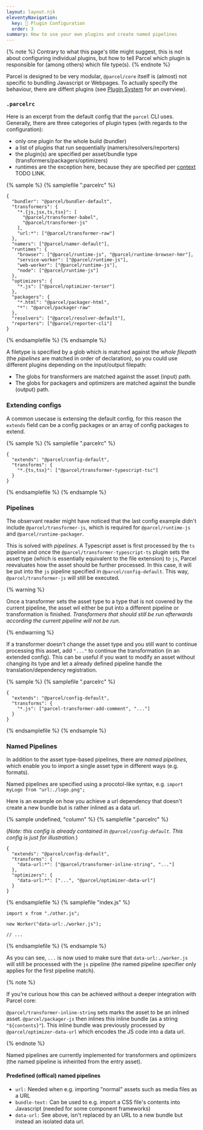 ```yaml
---
layout: layout.njk
eleventyNavigation:
  key: 🔌 Plugin Configuration
  order: 3
summary: How to use your own plugins and create named pipelines
---
```


{% note %}
Contrary to what this page's title might suggest, this is not about configuring individual plugins, but how to tell Parcel which plugin is responsible for (among others) which file type(s).
{% endnote %}

Parcel is designed to be very modular, `@parcel/core` itself is (almost) not specific to bundling Javascript or Webpages. To actually specify the behaviour, there are diffent plugins (see [Plugin System](</plugin-system/#list-of-plugin-types-with-a-brief-description-(in-a-somewhat-correct-order)>) for an overview).

### `.parcelrc`

Here is an excerpt from the default config that the `parcel` CLI uses. Generally, there are three categories of plugin types (with regards to the configuration):

- only one plugin for the whole build (bundler)
- a list of plugins that run sequentially (namers/resolvers/reporters)
- the plugin(s) are specified per asset/bundle type (transformers/packagers/optimizers)
- runtimes are the exception here, because they are specified per [context](/getting-started/configuration#context) TODO LINK.

{% sample %}
{% samplefile ".parcelrc" %}

```json/3,14,17
{
  "bundler": "@parcel/bundler-default",
  "transformers": {
    "*.{js,jsx,ts,tsx}": [
      "@parcel/transformer-babel",
      "@parcel/transformer-js"
    ],
    "url:*": ["@parcel/transformer-raw"]
  },
  "namers": ["@parcel/namer-default"],
  "runtimes": {
    "browser": ["@parcel/runtime-js", "@parcel/runtime-browser-hmr"],
    "service-worker": ["@parcel/runtime-js"],
    "web-worker": ["@parcel/runtime-js"],
    "node": ["@parcel/runtime-js"]
  },
  "optimizers": {
    "*.js": ["@parcel/optimizer-terser"]
  },
  "packagers": {
    "*.html": "@parcel/packager-html",
    "*": "@parcel/packager-raw"
  },
  "resolvers": ["@parcel/resolver-default"],
  "reporters": ["@parcel/reporter-cli"]
}
```

{% endsamplefile %}
{% endsample %}

A filetype is specified by a glob which is matched against the _whole filepath_ (the _pipelines_ are matched in order of declaration), so you could use different plugins depending on the input/output filepath:

- The globs for transformers are matched against the asset (input) path.
- The globs for packagers and optimizers are matched against the bundle (output) path.

### Extending configs

A common usecase is extensing the default config, for this reason the `extends` field can be a config packages or an array of config packages to extend.

{% sample %}
{% samplefile ".parcelrc" %}

```json/1
{
  "extends": "@parcel/config-default",
  "transforms": {
    "*.{ts,tsx}": ["@parcel/transformer-typescript-tsc"]
  }
}
```

{% endsamplefile %}
{% endsample %}

### Pipelines

The observant reader might have noticed that the last config example didn't include `@parcel/transformer-js`, which is required for `@parcel/runtime-js` and `@parcel/runtime-packager`.

This is solved with _pipelines_. A Typescript asset is first processed by the `ts` pipeline and once the `@parcel/transformer-typescript-ts` plugin sets the asset type (which is essentially equivalent to the file extension) to `js`, Parcel reevaluates how the asset should be further processed. In this case, it will be put into the `js` pipeline specified in `@parcel/config-default`. This way, `@parcel/transformer-js` will still be executed.

{% warning %}

Once a transformer sets the asset type to a type that is not covered by the current pipeline, the asset wil either be put into a different pipeline or transformation is finished. _Transformers that should still be run afterwards according the current pipeline will not be run._

{% endwarning %}

If a transformer doesn't change the asset type and you still want to continue processing this asset, add `"..."` to continue the transformation (in an extended config). This can be useful if you want to modify an asset without changing its type and let a already defined pipeline handle the translation/dependency registration.

{% sample  %}
{% samplefile ".parcelrc" %}

```json/3
{
  "extends": "@parcel/config-default",
  "transforms": {
    "*.js": ["parcel-transformer-add-comment", "..."]
  }
}
```

{% endsamplefile %}
{% endsample %}

### Named Pipelines

In addition to the asset type-based pipelines, there are _named pipelines_, which enable you to import a single asset type in different ways (e.g. formats).

Named pipelines are specified using a procotol-like syntax, e.g. `import myLogo from "url:./logo.png";`

Here is an example on how you achieve a url dependency that doesn't create a new bundle but is rather inlined as a data url.

{% sample undefined, "column" %}
{% samplefile ".parcelrc" %}

(_Note: this config is already contained in `@parcel/config-default`. This config is just for illustration._)

```json/3,6
{
  "extends": "@parcel/config-default",
  "transforms": {
    "data-url:*": ["@parcel/transformer-inline-string", "..."]
  },
  "optimizers": {
    "data-url:*": ["...", "@parcel/optimizer-data-url"]
  }
}
```

{% endsamplefile %}
{% samplefile "index.js" %}

```js/2
import x from "./other.js";

new Worker("data-url:./worker.js");

// ...
```

{% endsamplefile %}
{% endsample %}

As you can see, `...` is now used to make sure that `data-url:./worker.js` will still be processed with the `js` pipeline (the named pipeline specifier only applies for the first pipeline match).

{% note %}

If you're curious how this can be achieved without a deeper integration with Parcel core:

`@parcel/transformer-inline-string` sets marks the asset to be an inlined asset. `@parcel/packager-js` then inlines this inline bundle (as a string `"${contents}"`). This inline bundle was previously processed by `@parcel/optimizer-data-url` which encodes the JS code into a data url.

{% endnote %}

Named pipelines are currently implemented for transformers and optimizers (the named pipeline is inheirited from the entry asset).

#### Predefined (offical) named pipelines

- `url:` Needed when e.g. importing "normal" assets such as media files as a URL
- `bundle-text:` Can be used to e.g. import a CSS file's contents into Javascript (needed for some component frameworks)
- `data-url:` See above, isn't replaced by an URL to a new bundle but instead an isolated data url.
